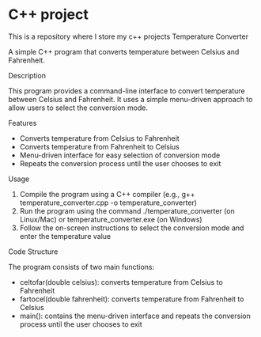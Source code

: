 # C++ project
This is a repository where I store my c++ projects
Temperature Converter

A simple C++ program that converts temperature between Celsius and Fahrenheit.

Description

This program provides a command-line interface to convert temperature between Celsius and Fahrenheit. It uses a simple menu-driven approach to allow users to select the conversion mode.

Features

- Converts temperature from Celsius to Fahrenheit
- Converts temperature from Fahrenheit to Celsius
- Menu-driven interface for easy selection of conversion mode
- Repeats the conversion process until the user chooses to exit

Usage

1. Compile the program using a C++ compiler (e.g., g++ temperature_converter.cpp -o temperature_converter)
2. Run the program using the command ./temperature_converter (on Linux/Mac) or temperature_converter.exe (on Windows)
3. Follow the on-screen instructions to select the conversion mode and enter the temperature value

Code Structure

The program consists of two main functions:

- celtofar(double celsius): converts temperature from Celsius to Fahrenheit
- fartocel(double fahrenheit): converts temperature from Fahrenheit to Celsius
- main(): contains the menu-driven interface and repeats the conversion process until the user chooses to exit
